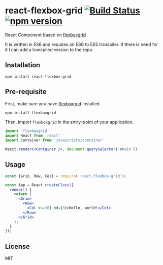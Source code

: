 react-flexbox-grid [![Build Status](https://travis-ci.org/roylee0704/react-flexbox-grid.svg)](https://travis-ci.org/roylee0704/react-flexbox-grid) [![npm version](https://badge.fury.io/js/react-flexbox-grid.svg)](https://badge.fury.io/js/react-flexbox-grid)
==============
React Component based on [flexboxgrid](https://goo.gl/imrHBZ)

It is written in ES6 and requires an ES6 to ES5 transpiler. If there is need for it I can add a transpiled version to the repo.


Installation
------------

```
npm install react-flexbox-grid
```


Pre-requisite
-------------

First, make sure you have [flexboxgrid](https://goo.gl/imrHBZ) installed.

```sh
npm install flexboxgrid
```

Then, import `flexboxgrid` in the entry-point of your application.

```jsx
import 'flexboxgrid'
import React from 'react'
import Container from 'javascripts/container'

React.render(<Container />, document.querySelector('#main'))
```

Usage
-----

```jsx
const {Grid, Row, Col} = require('react-flexbox-grid');

const App = React.createClass({
  render() {
    return (
      <Grid>
        <Row>
          <Col xs={6} md={3}>Hello, world!</Col>
        </Row>
      </Grid>
    );
  }
});
```

License
-------
MIT
